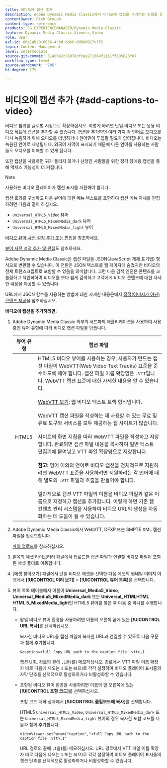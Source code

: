 ```yaml
---
title: 비디오에 캡션 추가
description: Adobe Dynamic Media Classic에서 비디오에 캡션을 추가하는 방법을 알아봅니다.
contentOwner: Rick Brough
content-type: reference
products: SG_EXPERIENCEMANAGER/Dynamic-Media-Classic
feature: Dynamic Media Classic,Viewers,Video
role: User
exl-id: 66a1ab20-6036-4c3d-bb66-dd06d917c7f2
topic: Content Management
level: Intermediate
source-git-commit: 5140b62c76970cfcee271664f11b1ff605625fe7
workflow-type: tm+mt
source-wordcount: '705'
ht-degree: 17%

---
```


# 비디오에 캡션 추가 {#add-captions-to-video}

비디오 범위를 글로벌 시장으로 확장하십시오. 이렇게 하려면 단일 비디오 또는 응용 비디오 세트에 캡션을 추가할 수 있습니다. 캡션을 추가하면 여러 가지 각 언어로 오디오를 다시 녹음하기 위해 오디오를 더빙하거나 원어민이 투입될 필요가 없어집니다. 비디오는 녹음된 언어로 재생됩니다. 외국어 자막이 표시되기 때문에 다른 언어를 사용하는 사람들도 오디오를 이해할 수 있게 됩니다.

또한 캡션을 사용하면 귀가 들리지 않거나 난청인 사람들을 위한 청각 장애용 캡션을 통해 액세스 가능성이 더 커집니다.

>[!NOTE]
>
>사용하는 비디오 플레이어가 캡션 표시를 지원해야 합니다.

캡션 효과를 구성하고 다음 뷰어에 대한 메뉴 텍스트를 포함하여 캡션 메뉴 자체를 편집하려면 다음과 같이 하십시오.

* `Universal_HTML5_Video` 뷰어
* `Universal_HTML5_MixedMedia_dark` 뷰어
* `Universal_HTML5_MixedMedia_light` 뷰어

[비디오 뷰어 사전 설정 추가 또는 편집](previewing-videos-video-viewer.md#adding_or_editing_a_video_viewer_preset)을 참조하세요.

[뷰어 사전 설정 추가 및 편집](application-setup.md#adding_and_editing_viewer_presets)도 참조하세요.

Adobe Dynamic Media Classic은 캡션 파일을 JSON(JavaScript 개체 표기법) 형식으로 변환할 수 있습니다. 이 전환은 JSON 텍스트를 웹 페이지에 숨겼지만 비디오의 전체 트랜스크립트로 포함할 수 있음을 의미합니다. 그런 다음 검색 엔진은 콘텐츠를 크롤링하고 색인화하여 비디오를 보다 쉽게 검색하고 고객에게 비디오 콘텐츠에 대한 자세한 내용을 제공할 수 있습니다.

URL에서 JSON 함수를 사용하는 방법에 대한 자세한 내용은에서 [정적(이미지가 아닌) 콘텐츠 제공](https://experienceleague.adobe.com/ko/docs/dynamic-media-developer-resources/image-serving-api/image-serving-api/c-serving-static-nonimage-contents#image-serving-api)을 참조하십시오.

**비디오에 캡션을 추가하려면:**

1. Adobe Dynamic Media Classic 외부의 서드파티 애플리케이션을 사용하여 사용 중인 뷰어 유형에 따라 비디오 캡션 파일을 만듭니다.

   | 뷰어 유형 | 캡션 파일 |
   |--- |--- |
   | HTML5 | HTML5 비디오 뷰어를 사용하는 경우, 사용자가 만드는 캡션 파일이 WebVTT(Web Video Text Tracks) 표준을 준수하도록 해야 합니다. 캡션 파일 이름 확장명은 `.VTT`입니다. WebVTT 캡션 표준에 대한 자세한 내용을 알 수 있습니다.<br><br>[WebVTT 보기](https://w3c.github.io/webvtt/): 웹 비디오 텍스트 트랙 형식입니다. <br><br>WebVTT 캡션 파일을 작성하는 데 사용할 수 있는 무료 및 유료 도구와 서비스를 모두 제공하는 웹 사이트가 많습니다. <br><br>사이트의 화면 지침을 따라 WebVTT 파일을 작성하고 저장합니다. 완료되면 캡션 파일 내용을 복사하여 일반 텍스트 편집기에 붙여넣고 VTT 파일 확장명으로 저장합니다. <br><br><b>참고:</b> 영어 이외의 언어로 비디오 캡션을 전체적으로 지원하려면 WebVTT 표준을 사용하려면 지원하려는 각 언어에 대해 별도의 `.VTT` 파일과 호출을 만들어야 합니다. <br><br>일반적으로 캡션 VTT 파일의 이름을 비디오 파일과 같은 이름으로 지정하고 캡션을 추가합니다. 이렇게 하면 기존 웹 컨텐츠 관리 시스템을 사용하여 비디오 URL의 생성을 자동화하는 데 도움이 될 수 있습니다. |

1. Adobe Dynamic Media Classic에서 WebVTT, DFXP 또는 SMPTE XML 캡션 파일을 업로드합니다.

   [파일 업로드](uploading-files.md#uploading_files)를 참조하십시오.

1. 왼쪽의 에셋 라이브러리 패널에서 업로드한 캡션 파일과 연결할 비디오 파일이 포함된 에셋 폴더로 이동합니다.
1. [에셋 찾아보기] 패널에서 단일 비디오 에셋을 선택한 다음 에셋의 썸네일 이미지 아래에서 **[!UICONTROL 미리 보기]** > **[!UICONTROL 뷰어 목록]**&#x200B;을 선택합니다.
1. 뷰어 목록 테이블에서 이름이 **Universal_Media5_Video**, **Universal_Media5_MixedMedia_dark** 또는 **Universal_HTMLHTML HTML 5_MixedMedia_light**&#x200B;인 HTML5 뷰어를 찾은 후 다음 중 하나를 수행합니다.

   * 팝업 비디오 뷰어 환경을 사용하려면 이름의 오른쪽 끝에 있는 **[!UICONTROL URL 복사]**&#x200B;를 선택하십시오.

     복사한 비디오 URL을 캡션 파일에 복사한 URL과 연결할 수 있도록 다음 구문과 함께 추가합니다.

     `&caption=<full Copy URL path to the caption file .vtt>,1`

     캡션 URL 경로의 끝에 `,1`을(를) 메모하십시오. 경로에서 VTT 파일 이름 확장자 바로 다음에 나오는 `1` 또는 `0`(으)로 각각 설정하여 비디오 플레이어 표시줄의 자막 단추를 선택적으로 활성화하거나 비활성화할 수 있습니다.

   * 포함된 비디오 뷰어 환경을 사용하려면 이름의 맨 오른쪽에 있는 **[!UICONTROL 포함 코드]**&#x200B;를 선택하십시오.

     포함 코드 대화 상자에서 **[!UICONTROL 클립보드에 복사]**&#x200B;를 선택합니다.

     HTML5 `Universal_HTML5_Video`, `Universal_HTML5_MixedMedia_dark` 또는 `Universal_HTML5_MixedMedia_light` 뷰어의 경우 복사한 포함 코드를 다음과 함께 추가합니다.

     `videoViewer.setParam("caption","<full Copy URL path to the caption file .vtt>,1"`

     URL 경로의 끝에 `,1`을(를) 메모하십시오. URL 경로에서 VTT 파일 이름 확장자 바로 다음에 나오는 `1` 또는 `0`(으)로 각각 설정하여 비디오 플레이어 표시줄의 캡션 단추를 선택적으로 활성화하거나 비활성화할 수 있습니다.
